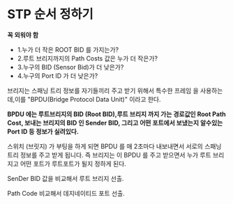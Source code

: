 # STP 순서 정하기
**꼭 외워야 함**
  - 1.누가 더 작은 ROOT BID 를 가지는가?
  - 2.루트 브리지까지의 Path Costs 값은 누가 더 작은가?
  - 3.누구의 BID (Sensor Bid)가 더 낮은가?
  - 4.누구의 Port ID 가 더 낮은가?

브리지는 스패닝 트리 정보를 자기들끼리 주고 받기 위해서 특수한 프레임 을 사용하는데,이를 "BPDU(Bridge Protocol Data Unit)" 이라고 한다.

**BPDU 에는 루트브리지의 BID (Root BID),루트 브리지 까지 가는 경로값인 Root Path Cost, 보내는 브리지의 BID 인 Sender BID, 그리고 어떤 포트에서 보냈는지 알수있는 Port ID 등 정보가 실려있다.**

스위치 (브릿지) 가 부팅을 하게 되면 BPDU 를 매 2초마다 내보내면서 서로의 스패닝 트리 정보를 주고 받게 됩니다. 즉 브리지는 이 BPDU 를 주고 받으면서 누가 루트 브리지고 어떤 포트가 루트포트가 될지 정하게 된다.

SenDer BID 값을 비교해서 루트 브리지 선출.

Path Code 비교해서 데지네이티드 포트 선출.


